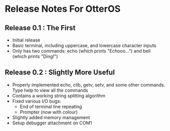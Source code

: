 # Release Notes For OtterOS #

## Release 0.1 : The First ##
* Initial release
* Basic terminal, including uppercase, and lowercase character inputs
* Only has two commands: echo (which prints "Echooo...") and bell (which prints "Ding!")

## Release 0.2 : Slightly More Useful ##
* Properly implemented echo, clib, getv, setv, and some other commands. Type help to view all the commands
* Contains a working string splitting algorithm
* Fixed various I/O bugs:
  * End of terminal line repeating
  * Prompter (now with colour)
* Slightly added memory management
* Setup debugger attachment on COM1
